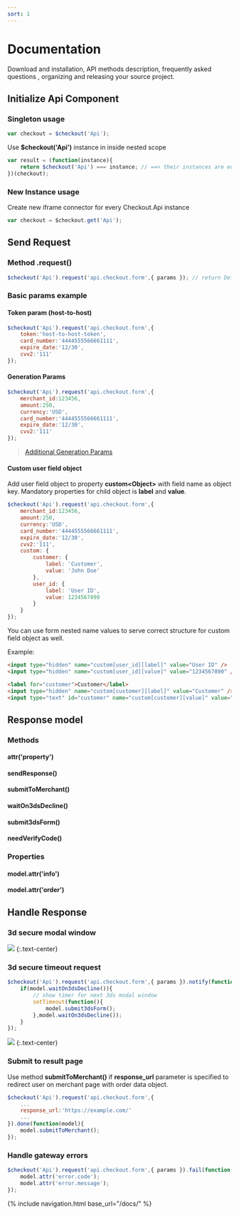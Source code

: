 ```yaml
---
sort: 1
---
```


# Documentation

Download and installation, API methods description, frequently asked questions , organizing and releasing your source project.

## Initialize Api Component

### Singleton usage

```javascript
var checkout = $checkout('Api');
```

Use **$checkout('Api')** instance in inside nested scope

```javascript
var result = (function(instance){
    return $checkout('Api') === instance; // ==> their instances are equal
})(checkout);
```

### New Instance usage

Create new iframe connector for every Checkout.Api instance 

```javascript
var checkout = $checkout.get('Api');
```

## Send Request

### Method **.request()**

```javascript
$checkout('Api').request('api.checkout.form',{ params }); // return Defer object
```

### Basic params example

#### Token param (host-to-host)

```javascript
$checkout('Api').request('api.checkout.form',{
    token:'host-to-host-token',
    card_number:'4444555566661111',
    expire_date:'12/30',
    cvv2:'111'
});
```

#### Generation Params

```javascript
$checkout('Api').request('api.checkout.form',{
    merchant_id:123456,
    amount:250,
    currency:'USD',
    card_number:'4444555566661111',
    expire_date:'12/30',
    cvv2:'111'
});
```

> [Additional Generation Params](request-parameters.md)

#### Custom user field object

Add user field object to property **custom&lt;Object&gt;** with field name as object key. 
Mandatory properties for child object is **label** and **value**.


```javascript
$checkout('Api').request('api.checkout.form',{
    merchant_id:123456,
    amount:250,
    currency:'USD',
    card_number:'4444555566661111',
    expire_date:'12/30',
    cvv2:'111',
    custom: {
        customer: {
            label: 'Customer',
            value: 'John Doe'    
        },
        user_id: {
            label: 'User ID',
            value: 1234567890    
        }
    }
});
```

You can use form nested name values to serve correct structure for custom field object as well.

Example:
```html
<input type="hidden" name="custom[user_id][label]" value="User ID" />
<input type="hidden" name="custom[user_id][value]" value="1234567890" />

<label for="customer">Customer</label>
<input type="hidden" name="custom[customer][label]" value="Customer" />
<input type="text" id="customer" name="custom[customer][value]" value="John Doe" />
```

## Response model

### Methods

#### attr('property')

#### sendResponse()

#### submitToMerchant()

#### waitOn3dsDecline()

#### submit3dsForm()

#### needVerifyCode()

### Properties

#### model.attr('info')

#### model.attr('order')

    
## Handle Response    

### 3d secure modal window

![](https://i.imgur.com/cneeQpL.jpg)
{:.text-center}

### 3d secure timeout request

```javascript
$checkout('Api').request('api.checkout.form',{ params }).notify(function(model){
    if(model.waitOn3dsDecline()){
        // show timer for next 3ds modal window
        setTimeout(function(){
            model.submit3dsForm();
        },model.waitOn3dsDecline());
    }       
});
```

![](https://i.imgur.com/cneeQpL.jpg)
{:.text-center}

### Submit to result page

Use method **submitToMerchant()** if **response_url** parameter is specified to redirect user on merchant page with 
order data object.

```javascript
$checkout('Api').request('api.checkout.form',{
    ... 
    response_url:'https://example.com/'
    ...
}).done(function(model){
    model.submitToMerchant();
});
```

### Handle gateway errors

```javascript
$checkout('Api').request('api.checkout.form',{ params }).fail(function(model){
    model.attr('error.code');
    model.attr('error.message');
});
```

<nav class="cards">
{% include navigation.html base_url="/docs/" %}
</nav>
